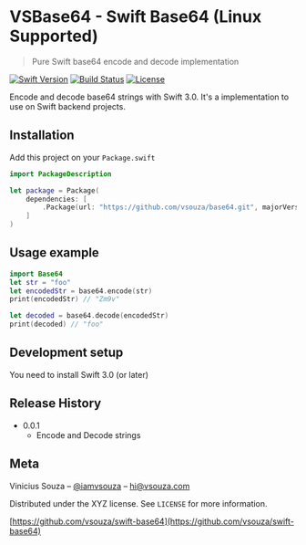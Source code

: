 # VSBase64 - Swift Base64 (Linux Supported) 
> Pure Swift base64 encode and decode implementation 

[![Swift Version][swift-image]][swift-url]
[![Build Status][travis-image]][travis-url]
[![License][license-image]][license-url]

Encode and decode base64 strings with Swift 3.0. It's a implementation to use on
Swift backend projects.

## Installation

Add this project on your `Package.swift`

```swift
import PackageDescription

let package = Package(
    dependencies: [
        .Package(url: "https://github.com/vsouza/base64.git", majorVersion: 0, minor: 0)
    ]
)
```

## Usage example


```swift
import Base64
let str = "foo"
let encodedStr = base64.encode(str)
print(encodedStr) // "Zm9v"

let decoded = base64.decode(encodedStr)
print(decoded) // "foo"
```


## Development setup

You need to install Swift 3.0 (or later)

## Release History

* 0.0.1
    * Encode and Decode strings 

## Meta

Vinicius Souza – [@iamvsouza](https://twitter.com/iamvsouza) – hi@vsouza.com

Distributed under the XYZ license. See ``LICENSE`` for more information.

[https://github.com/vsouza/swift-base64](https://github.com/vsouza/swift-base64)

[swift-image]:https://img.shields.io/badge/swift-3.0-orange.svg
[swift-url]: https://swift.org/
[license-image]: https://img.shields.io/badge/License-MIT-blue.svg
[license-url]: LICENSE
[travis-image]: https://img.shields.io/travis/vsouza/swift-base64/master.svg
[travis-url]: https://travis-ci.org/vsouza/swift-base64
